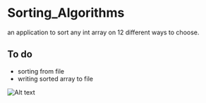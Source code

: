 # Sorting_Algorithms
an application to sort any int array on 12 different ways to choose.

## To do
- sorting from file
- writing sorted array to file

![Alt text](http://www.tejkmi.za.pl/sortinh.jpg "Presentation")

